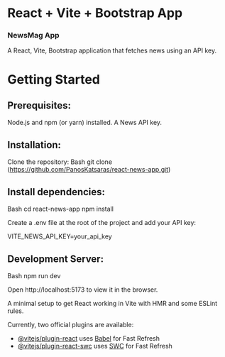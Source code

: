 # React + Vite + Bootstrap App

### NewsMag App

A React, Vite, Bootstrap application that fetches news using an API key.

# Getting Started

## Prerequisites:

Node.js and npm (or yarn) installed.
A News API key.

## Installation:

Clone the repository:
Bash
git clone (https://github.com/PanosKatsaras/react-news-app.git)

## Install dependencies:

Bash
cd react-news-app
npm install

Create a .env file at the root of the project and add your API key:

VITE_NEWS_API_KEY=your_api_key

## Development Server:

Bash
npm run dev

Open http://localhost:5173 to view it in the browser.

A minimal setup to get React working in Vite with HMR and some ESLint rules.

Currently, two official plugins are available:

- [@vitejs/plugin-react](https://github.com/vitejs/vite-plugin-react/blob/main/packages/plugin-react/README.md) uses [Babel](https://babeljs.io/) for Fast Refresh
- [@vitejs/plugin-react-swc](https://github.com/vitejs/vite-plugin-react-swc) uses [SWC](https://swc.rs/) for Fast Refresh
